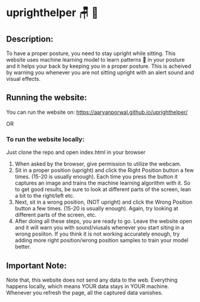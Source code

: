 # uprighthelper 🪑 🤖

## Description:
To have a proper posture, you need to stay upright while sitting. This website uses machine learning model to learn patterns 👣 in your posture and it helps your back by keeping you in a proper posture. This is acheived by warning you whenever you are not sitting upright with an alert sound and visual effects.
## Running the website:
 You can run the website on: https://aaryanporwal.github.io/uprighthelper/
 
 OR
 
 ### To run the website locally:
 Just clone the repo and open index.html in your browser
 1. When asked by the browser, give permission to utilize the webcam.
 2. Sit in a proper position (upright) and click the Right Position button a few times. (15-20 is usually enough). Each time you press the button it captures an image and trains the machine learning algorithm with it. So to get good results, be sure to look at different parts of the screen, lean a bit to the right/left etc.
 3. Next, sit in a wrong position, (NOT upright) and click the Wrong Position button a few times. (15-20 is usually enough). Again, try looking at different parts of the screen, etc.
4. After doing all these steps, you are ready to go. Leave the website open and it will warn you with sound/viusals whenever you start siting in a wrong posiiton.
If you think it is not working accurately enough, try adding more right position/wrong position samples to train your model better.

## Important Note: 
Note that, this website does not send any data to the web. Everything happens locally, which means YOUR data stays in YOUR machine. Whenever you refresh the page, all the captured data vanishes.
